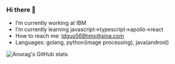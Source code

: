 ### Hi there 👋

- I’m currently working at IBM
- I’m currently learning javascript->typescript->apollo->react
- How to reach me: ldguo568hmx@sina.com
- Languages: golang, python(image processing), java(android)

![Anurag's GitHub stats](https://github-readme-stats-zeta-kohl.vercel.app/api?username=kallyshall&count_private=true&theme=yeblu)
